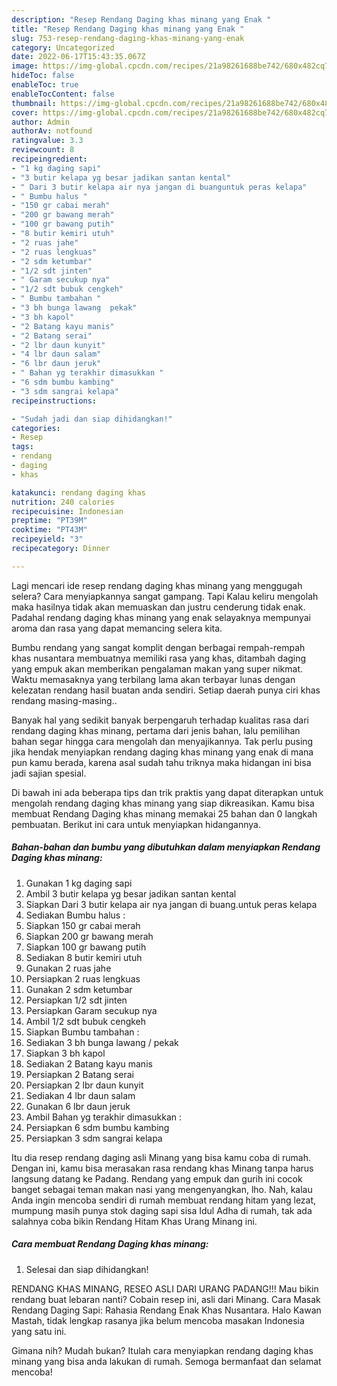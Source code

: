 ```yaml
---
description: "Resep Rendang Daging khas minang yang Enak "
title: "Resep Rendang Daging khas minang yang Enak "
slug: 753-resep-rendang-daging-khas-minang-yang-enak
category: Uncategorized
date: 2022-06-17T15:43:35.067Z
image: https://img-global.cpcdn.com/recipes/21a98261688be742/680x482cq70/rendang-daging-khas-minang-foto-resep-utama.jpg
hideToc: false
enableToc: true
enableTocContent: false
thumbnail: https://img-global.cpcdn.com/recipes/21a98261688be742/680x482cq70/rendang-daging-khas-minang-foto-resep-utama.jpg
cover: https://img-global.cpcdn.com/recipes/21a98261688be742/680x482cq70/rendang-daging-khas-minang-foto-resep-utama.jpg
author: Admin
authorAv: notfound
ratingvalue: 3.3
reviewcount: 8
recipeingredient:
- "1 kg daging sapi"
- "3 butir kelapa yg besar jadikan santan kental"
- " Dari 3 butir kelapa air nya jangan di buanguntuk peras kelapa"
- " Bumbu halus "
- "150 gr cabai merah"
- "200 gr bawang merah"
- "100 gr bawang putih"
- "8 butir kemiri utuh"
- "2 ruas jahe"
- "2 ruas lengkuas"
- "2 sdm ketumbar"
- "1/2 sdt jinten"
- " Garam secukup nya"
- "1/2 sdt bubuk cengkeh"
- " Bumbu tambahan "
- "3 bh bunga lawang  pekak"
- "3 bh kapol"
- "2 Batang kayu manis"
- "2 Batang serai"
- "2 lbr daun kunyit"
- "4 lbr daun salam"
- "6 lbr daun jeruk"
- " Bahan yg terakhir dimasukkan "
- "6 sdm bumbu kambing"
- "3 sdm sangrai kelapa"
recipeinstructions:

- "Sudah jadi dan siap dihidangkan!"
categories:
- Resep
tags:
- rendang
- daging
- khas

katakunci: rendang daging khas 
nutrition: 240 calories
recipecuisine: Indonesian
preptime: "PT39M"
cooktime: "PT43M"
recipeyield: "3"
recipecategory: Dinner

---
```



Lagi mencari ide resep rendang daging khas minang yang menggugah selera? Cara menyiapkannya sangat gampang. Tapi Kalau keliru mengolah maka hasilnya tidak akan memuaskan dan justru cenderung tidak enak. Padahal rendang daging khas minang yang enak selayaknya mempunyai aroma dan rasa yang dapat memancing selera kita.


Bumbu rendang yang sangat komplit dengan berbagai rempah-rempah khas nusantara membuatnya memiliki rasa yang khas, ditambah daging yang empuk akan memberikan pengalaman makan yang super nikmat. Waktu memasaknya yang terbilang lama akan terbayar lunas dengan kelezatan rendang hasil buatan anda sendiri. Setiap daerah punya ciri khas rendang masing-masing..

Banyak hal yang sedikit banyak berpengaruh terhadap kualitas rasa dari rendang daging khas minang, pertama dari jenis bahan, lalu pemilihan bahan segar hingga cara mengolah dan menyajikannya. Tak perlu pusing jika hendak menyiapkan rendang daging khas minang yang enak di mana pun kamu berada, karena asal sudah tahu triknya maka hidangan ini bisa jadi sajian spesial.


Di bawah ini ada beberapa tips dan trik praktis yang dapat diterapkan untuk mengolah rendang daging khas minang yang siap dikreasikan. Kamu bisa membuat Rendang Daging khas minang memakai 25 bahan dan 0 langkah pembuatan. Berikut ini cara untuk menyiapkan hidangannya.

<!--inarticleads1-->

##### Bahan-bahan dan bumbu yang dibutuhkan dalam menyiapkan Rendang Daging khas minang:

1. Gunakan 1 kg daging sapi
1. Ambil 3 butir kelapa yg besar jadikan santan kental
1. Siapkan  Dari 3 butir kelapa air nya jangan di buang.untuk peras kelapa
1. Sediakan  Bumbu halus :
1. Siapkan 150 gr cabai merah
1. Siapkan 200 gr bawang merah
1. Siapkan 100 gr bawang putih
1. Sediakan 8 butir kemiri utuh
1. Gunakan 2 ruas jahe
1. Persiapkan 2 ruas lengkuas
1. Gunakan 2 sdm ketumbar
1. Persiapkan 1/2 sdt jinten
1. Persiapkan  Garam secukup nya
1. Ambil 1/2 sdt bubuk cengkeh
1. Siapkan  Bumbu tambahan :
1. Sediakan 3 bh bunga lawang / pekak
1. Siapkan 3 bh kapol
1. Sediakan 2 Batang kayu manis
1. Persiapkan 2 Batang serai
1. Persiapkan 2 lbr daun kunyit
1. Sediakan 4 lbr daun salam
1. Gunakan 6 lbr daun jeruk
1. Ambil  Bahan yg terakhir dimasukkan :
1. Persiapkan 6 sdm bumbu kambing
1. Persiapkan 3 sdm sangrai kelapa


Itu dia resep rendang daging asli Minang yang bisa kamu coba di rumah. Dengan ini, kamu bisa merasakan rasa rendang khas Minang tanpa harus langsung datang ke Padang. Rendang yang empuk dan gurih ini cocok banget sebagai teman makan nasi yang mengenyangkan, lho. Nah, kalau Anda ingin mencoba sendiri di rumah membuat rendang hitam yang lezat, mumpung masih punya stok daging sapi sisa Idul Adha di rumah, tak ada salahnya coba bikin Rendang Hitam Khas Urang Minang ini. 

<!--inarticleads2-->

##### Cara membuat Rendang Daging khas minang:


1. Selesai dan siap dihidangkan!

RENDANG KHAS MINANG, RESEO ASLI DARI URANG PADANG!!! Mau bikin rendang buat lebaran nanti? Cobain resep ini, asli dari Minang. Cara Masak Rendang Daging Sapi: Rahasia Rendang Enak Khas Nusantara. Halo Kawan Mastah, tidak lengkap rasanya jika belum mencoba masakan Indonesia yang satu ini. 

Gimana nih? Mudah bukan? Itulah cara menyiapkan rendang daging khas minang yang bisa anda lakukan di rumah. Semoga bermanfaat dan selamat mencoba!
